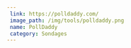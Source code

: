 ```yaml
---
 link: https://polldaddy.com/
 image_path: /img/tools/polldaddy.png
 name: PollDaddy
 category: Sondages 
---
```

